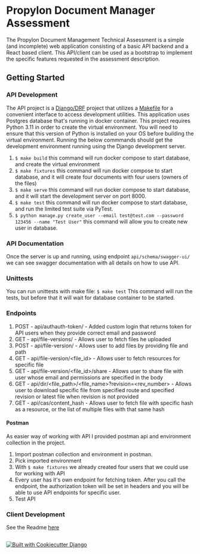 # Propylon Document Manager Assessment

The Propylon Document Management Technical Assessment is a simple (and incomplete) web application consisting of a basic API backend and a React based client.  This API/client can be used as a bootstrap to implement the specific features requested in the assessment description. 

## Getting Started
### API Development
The API project is a [Django/DRF](https://www.django-rest-framework.org/) project that utilizes a [Makefile](https://www.gnu.org/software/make/manual/make.html) for a convenient interface to access development utilities. 
This application uses Postgres database that's running in docker container. This project requires Python 3.11 in order to create the virtual environment.  You will need to ensure that this version of Python is installed on your OS before building the virtual environment.  Running the below commmands should get the development environment running using the Django development server.
1. `$ make build` this command will run docker compose to start database, and create the virtual environment
2. `$ make fixtures` this command will run docker compose to start database, and it will create four documents with four users (owners of the files)
3. `$ make serve` this command will run docker compose to start database, and it will start the development server on port 8000.
4. `$ make test`  this command will run docker compose to start database, and run the limited test suite via PyTest.
5. `$ python manage.py create_user --email test@test.com --password 123456 --name "Test User"`  this command will allow you to create new user in database.

### API Documentation
Once the server is up and running, using endpoint `api/schema/swagger-ui/` we can see swagger documentation with all details on how to use API.

### Unittests
You can run unittests with make file:
`$ make test` This command will run the tests, but before that it will wait for database container to be started.

### Endpoints
1. POST - api/authauth-token/ - Added custom login that returns token for API users when they provide correct email and password
2. GET - api/file-versions/ - Allows user to fetch files he uploaded
3. POST - api/file-version/ - Allows user to add files by providing file and path
4. GET - api/file-version/<file_id> - Allows user to fetch resources for specific file
5. GET - api/file-version/<file_id>/share - Allows user to share file with user whose email and permissions are specified in the body
6. GET - api/dir/<file_path>/<file_name>?revision=<rev_number> - Allows user to download specific file from specified route and specified revision or latest file when revision is not provided
7. GET - api/cas/content_hash - Allows user to fetch file with specific hash as a resource, or the list of multiple files with that same hash

#### Postman
As easier way of working with API I provided postman api and environment collection in the project.
1. Import postman collection and environment in postman.
2. Pick imported environment
3. With `$ make fixtures` we already created four users that we could use for working with API
4. Every user has it's own endpoint for fetching token. After you call the endpoint, the authorization token will be set in headers and you will be able to use API endpoints for specific user.
5. Test API

### Client Development 
See the Readme [here](https://github.com/propylon/document-manager-assessment/blob/main/client/doc-manager/README.md)

##
[![Built with Cookiecutter Django](https://img.shields.io/badge/built%20with-Cookiecutter%20Django-ff69b4.svg?logo=cookiecutter)](https://github.com/cookiecutter/cookiecutter-django/)
